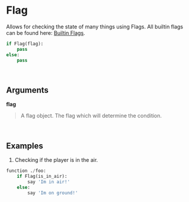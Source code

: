 # Flag

Allows for checking the state of many things using Flags. All builtin flags can be found here: [Builtin Flags](../misc/builtin_flags.md).


```py
if Flag(flag):
    pass
else:
    pass
```


&nbsp;


## Arguments

**flag**
> A flag object. The flag which will determine the condition.


&nbsp;


## Examples

1. Checking if the player is in the air.

```py
function ./foo:
    if Flag(is_in_air):
        say 'Im in air!'
    else:
        say 'Im on ground!'
```
